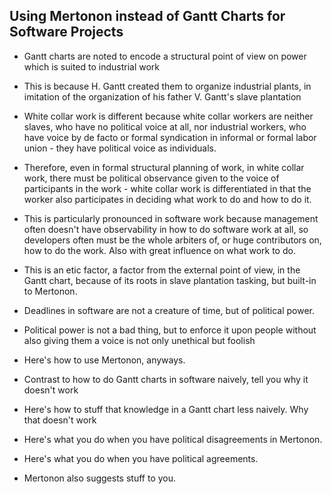 Using Mertonon instead of Gantt Charts for Software Projects
---

- Gantt charts are noted to encode a structural point of view on power which is suited to industrial work
- This is because H. Gantt created them to organize industrial plants, in imitation of the organization of his father V. Gantt's slave plantation
- White collar work is different because white collar workers are neither slaves, who have no political voice at all, nor industrial workers, who have voice by de facto or formal syndication in informal or formal labor union - they have political voice as individuals.
- Therefore, even in formal structural planning of work, in white collar work, there must be political observance given to the voice of participants in the work - white collar work is differentiated in that the worker also participates in deciding what work to do and how to do it.
- This is particularly pronounced in software work because management often doesn't have observability in how to do software work at all, so developers often must be the whole arbiters of, or huge contributors on, how to do the work. Also with great influence on what work to do.

- This is an etic factor, a factor from the external point of view, in the Gantt chart, because of its roots in slave plantation tasking, but built-in to Mertonon.
- Deadlines in software are not a creature of time, but of political power.
- Political power is not a bad thing, but to enforce it upon people without also giving them a voice is not only unethical but foolish

- Here's how to use Mertonon, anyways.
- Contrast to how to do Gantt charts in software naively, tell you why it doesn't work
- Here's how to stuff that knowledge in a Gantt chart less naively. Why that doesn't work
- Here's what you do when you have political disagreements in Mertonon.
- Here's what you do when you have political agreements.
- Mertonon also suggests stuff to you.
